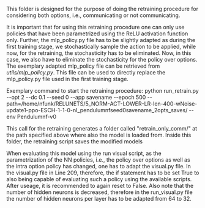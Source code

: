 This folder is designed for the purpose of doing the retraining procedure for considering both options, i.e., communicating or not communicating.

It is important that for using this retraining procedure one can only use policies that have been parametrized using the ReLU activation function only. Further, the mlp_policy.py file has to be slightly adapted as during the first training stage, we stochastically sample the action to be applied, while now, for the retraining, the stochasticity has to be eliminated. Now, in this case, we also have to eliminate the stochasticity for the policy over options. The exemplary adapted mlp_policy file can be retrieved from *utils/mlp_policy.py*. This file can be used to directly replace the mlp_policy.py file used in the first training stage.

Exemplary command to start the retraining procedure:
python run_retrain.py --opt 2 --dc 0.1 --seed 0 --app savename --epoch 500 --path=/home/nfunk/RELUNETS/5_NORM-ACT-LOWER-LR-len-400-wNoise-update1-ppo-ESCH-1-1-0-nI_pendulumnfseed0savename_2opts_saves/ --env Pendulumnf-v0

This call for the retraining generates a folder called "retrain_only_comm/" at the path specified above where also the model is loaded from. Inside this folder, the retraining script saves the modified models

When evaluating this model using the run visual script, as the parametrization of the NN policies, i.e., the policy over options as well as the intra option policy has changed, one has to adapt the visual.py file.
In the visual.py file in Line 209, therefore, the if statement has to be set True to also being capable of evaluating such a policy using the available scripts. After useage, it is recommended to again reset to False. Also note that the number of hidden neurons is decreased, therefore in the run_visual.py file the number of hidden neurons per layer has to be adapted from 64 to 32.
